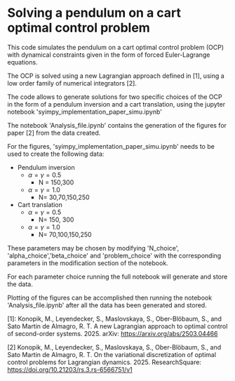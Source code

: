# Solving a pendulum on a cart optimal control problem


This code simulates the pendulum on a cart optimal control problem (OCP) with dynamical constraints given in the form of forced Euler-Lagrange equations.

The OCP is solved using a new Lagrangian approach defined in [1], using a low order family of numerical integrators [2].


The code allows to generate solutions for two specific choices of the OCP in the form of a pendulum inversion and a cart translation, using the jupyter notebook 'syimpy_implementation_paper_simu.ipynb'

The notebook 'Analysis_file.ipynb' contains the generation of the figures for paper [2] from the data created.

For the figures, 'syimpy_implementation_paper_simu.ipynb' needs to be used to create the following data:
 - Pendulum inversion
   - $\alpha=\gamma=0.5$
      - N = 150,300
   - $\alpha=\gamma = 1.0$
      - N= 30,70,150,250
 - Cart translation
   - $\alpha=\gamma=0.5$
      - N= 150, 300
   - $\alpha=\gamma=1.0$
      - N= 70,100,150,250

These parameters may be chosen by modifying 'N_choice', 'alpha_choice','beta_choice' and 'problem_choice' with the corresponding parameters in the modification section of the notebook.

For each parameter choice running the full notebook will generate and store the data.

Plotting of the figures can be accomplished then running the notebook 'Analysis_file.ipynb' after all the data has been generated and stored.










[1]: Konopik, M., Leyendecker, S., Maslovskaya, S., Ober-Blöbaum, S., and Sato Martin de Almagro, R. T.  A new Lagrangian approach to optimal control of second-order systems. 2025. arXiv: https://arxiv.org/abs/2503.04466

[2] Konopik, M., Leyendecker, S., Maslovskaya, S., Ober-Blöbaum, S., and Sato Martin de Almagro, R. T. On the variational discretization of optimal control problems for Lagrangian dynamics. 2025. ResearchSquare:  https://doi.org/10.21203/rs.3.rs-6566751/v1

